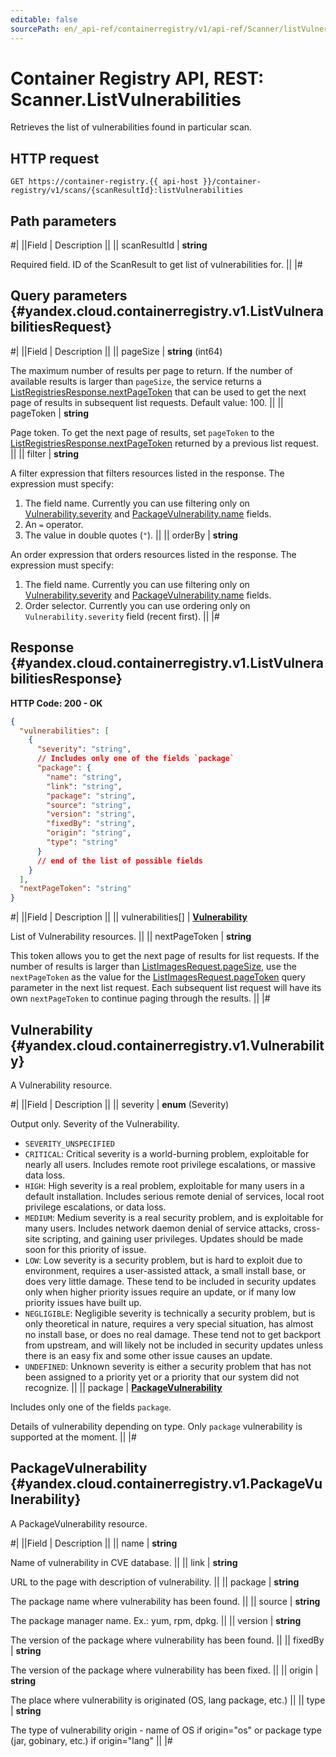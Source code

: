 ```yaml
---
editable: false
sourcePath: en/_api-ref/containerregistry/v1/api-ref/Scanner/listVulnerabilities.md
---
```


# Container Registry API, REST: Scanner.ListVulnerabilities

Retrieves the list of vulnerabilities found in particular scan.

## HTTP request

```
GET https://container-registry.{{ api-host }}/container-registry/v1/scans/{scanResultId}:listVulnerabilities
```

## Path parameters

#|
||Field | Description ||
|| scanResultId | **string**

Required field. ID of the ScanResult to get list of vulnerabilities for. ||
|#

## Query parameters {#yandex.cloud.containerregistry.v1.ListVulnerabilitiesRequest}

#|
||Field | Description ||
|| pageSize | **string** (int64)

The maximum number of results per page to return. If the number of available
results is larger than `pageSize`,
the service returns a [ListRegistriesResponse.nextPageToken](/docs/container-registry/api-ref/Registry/list#yandex.cloud.containerregistry.v1.ListRegistriesResponse)
that can be used to get the next page of results in subsequent list requests.
Default value: 100. ||
|| pageToken | **string**

Page token. To get the next page of results, set `pageToken` to the
[ListRegistriesResponse.nextPageToken](/docs/container-registry/api-ref/Registry/list#yandex.cloud.containerregistry.v1.ListRegistriesResponse) returned by a previous list request. ||
|| filter | **string**

A filter expression that filters resources listed in the response.
The expression must specify:
1. The field name. Currently you can use filtering only on [Vulnerability.severity](#yandex.cloud.containerregistry.v1.Vulnerability) and [PackageVulnerability.name](#yandex.cloud.containerregistry.v1.PackageVulnerability) fields.
2. An `=` operator.
3. The value in double quotes (`"`). ||
|| orderBy | **string**

An order expression that orders resources listed in the response.
The expression must specify:
1. The field name. Currently you can use filtering only on [Vulnerability.severity](#yandex.cloud.containerregistry.v1.Vulnerability) and [PackageVulnerability.name](#yandex.cloud.containerregistry.v1.PackageVulnerability) fields.
2. Order selector. Currently you can use ordering only on `Vulnerability.severity` field (recent first). ||
|#

## Response {#yandex.cloud.containerregistry.v1.ListVulnerabilitiesResponse}

**HTTP Code: 200 - OK**

```json
{
  "vulnerabilities": [
    {
      "severity": "string",
      // Includes only one of the fields `package`
      "package": {
        "name": "string",
        "link": "string",
        "package": "string",
        "source": "string",
        "version": "string",
        "fixedBy": "string",
        "origin": "string",
        "type": "string"
      }
      // end of the list of possible fields
    }
  ],
  "nextPageToken": "string"
}
```

#|
||Field | Description ||
|| vulnerabilities[] | **[Vulnerability](#yandex.cloud.containerregistry.v1.Vulnerability)**

List of Vulnerability resources. ||
|| nextPageToken | **string**

This token allows you to get the next page of results for list requests. If the number of results
is larger than [ListImagesRequest.pageSize](/docs/container-registry/api-ref/Image/list#yandex.cloud.containerregistry.v1.ListImagesRequest), use
the `nextPageToken` as the value
for the [ListImagesRequest.pageToken](/docs/container-registry/api-ref/Image/list#yandex.cloud.containerregistry.v1.ListImagesRequest) query parameter
in the next list request. Each subsequent list request will have its own
`nextPageToken` to continue paging through the results. ||
|#

## Vulnerability {#yandex.cloud.containerregistry.v1.Vulnerability}

A Vulnerability resource.

#|
||Field | Description ||
|| severity | **enum** (Severity)

Output only. Severity of the Vulnerability.

- `SEVERITY_UNSPECIFIED`
- `CRITICAL`: Critical severity is a world-burning problem, exploitable for nearly all users.
Includes remote root privilege escalations, or massive data loss.
- `HIGH`: High severity is a real problem, exploitable for many users in a default installation.
Includes serious remote denial of services, local root privilege escalations, or data loss.
- `MEDIUM`: Medium severity is a real security problem, and is exploitable for many users.
Includes network daemon denial of service attacks, cross-site scripting, and gaining user privileges.
Updates should be made soon for this priority of issue.
- `LOW`: Low severity is a security problem, but is hard to exploit due to environment, requires a user-assisted attack,
a small install base, or does very little damage. These tend to be included in security updates only when
higher priority issues require an update, or if many low priority issues have built up.
- `NEGLIGIBLE`: Negligible severity is technically a security problem, but is only theoretical in nature, requires a very special situation,
has almost no install base, or does no real damage. These tend not to get backport from upstream,
and will likely not be included in security updates unless there is an easy fix and some other issue causes an update.
- `UNDEFINED`: Unknown severity is either a security problem that has not been assigned to a priority yet or
a priority that our system did not recognize. ||
|| package | **[PackageVulnerability](#yandex.cloud.containerregistry.v1.PackageVulnerability)**

Includes only one of the fields `package`.

Details of vulnerability depending on type. Only `package` vulnerability is supported at the moment. ||
|#

## PackageVulnerability {#yandex.cloud.containerregistry.v1.PackageVulnerability}

A PackageVulnerability resource.

#|
||Field | Description ||
|| name | **string**

Name of vulnerability in CVE database. ||
|| link | **string**

URL to the page with description of vulnerability. ||
|| package | **string**

The package name where vulnerability has been found. ||
|| source | **string**

The package manager name. Ex.: yum, rpm, dpkg. ||
|| version | **string**

The version of the package where vulnerability has been found. ||
|| fixedBy | **string**

The version of the package where vulnerability has been fixed. ||
|| origin | **string**

The place where vulnerability is originated (OS, lang package, etc.) ||
|| type | **string**

The type of vulnerability origin - name of OS if origin="os" or package type (jar, gobinary, etc.) if origin="lang" ||
|#